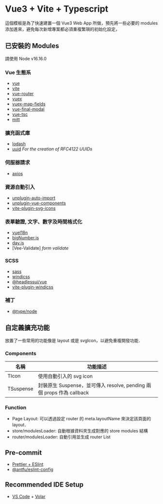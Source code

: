 # Vue3 + Vite + Typescript

這個模板是為了快速建置一個 Vue3 Web App 所做，預先將一些必要的 modules 添加進來，避免每次新增專案都必須重複繁瑣的初始化設定，

## 已安裝的 Modules

請使用 Node v16.16.0

### Vue 生態系

- [vue](https://github.com/vuejs/core/tree/main/packages/vue#readme)
- [vite](https://github.com/vitejs/vite/tree/main/#readme)
- [vue-router](https://github.com/vuejs/router#readme)
- [vuex](https://github.com/vuejs/vuex#readme)
- [vuex-map-fields](https://github.com/maoberlehner/vuex-map-fields)
- [vue-final-modal](https://vue-final-modal.org/)
- [vue-tsc](github.com/johnsoncodehk/volar#readme)
- [mitt](github.com/developit/mitt)

### 擴充函式庫

- [lodash](https://lodash.com/)
- [uuid](github.com/uuidjs/uuid#readme) _For the creation of RFC4122 UUIDs_

### 伺服器請求

- [axios](https://axios-http.com/)

### 資源自動引入

- [unplugin-auto-import](github.com/antfu/unplugin-auto-import#readme)
- [unplugin-vue-components](https://github.com/antfu/unplugin-vue-components)
- [vite-plugin-svg-icons](https://github.com/anncwb/vite-plugin-svg-icons/tree/master/#readme)

### 表單驗證, 文字、數字及時間格式化

- [vueI18n](https://github.com/intlify/vue-i18n-next/tree/master/packages/vue-i18n#readme)
- [bigNumber.js](https://github.com/MikeMcl/bignumber.js#readme)
- [day.js](day.js.org)
- [Vee-Validate] _form validate_

### SCSS

- [sass](github.com/sass/dart-sass)
- [windicss](https://windicss.org/)
- [@headlessui/vue](https://github.com/tailwindlabs/headlessui#readme)
- [vite-plugin-windicss](https://github.com/antfu/vite-plugin-windicss)

### 補丁

- [@type/node](https://github.com/DefinitelyTyped/DefinitelyTyped/tree/master/types/node)

## 自定義擴充功能

放置了一些常用的功能像是 layout 或是 svgIcon，以避免重複開發功能．

### Components

| 名稱      | 功能描述                                                              |
| --------- | --------------------------------------------------------------------- |
| TIcon     | 使用自動引入的 svg icon                                               |
| TSuspense | 封裝原生 Suspense，並可傳入 resolve, pending 兩個 props 作為 callback |

### Function

- Page Layout: 可以透過設定 router 的 meta.layoutName 來決定該頁面的 layout．
- store/modulesLoader: 自動根據資料夾生成對應的 store modules 結構
- router/modulesLoader: 自動引用並生成 router List

## Pre-commit

- [Prettier + ESlint](https://juejin.cn/post/7142815651294511135)
- [@antfu/eslint-config](https://github.com/antfu/eslint-config)

## Recommended IDE Setup

- [VS Code](https://code.visualstudio.com/) + [Volar](https://marketplace.visualstudio.com/items?itemName=Vue.volar)
